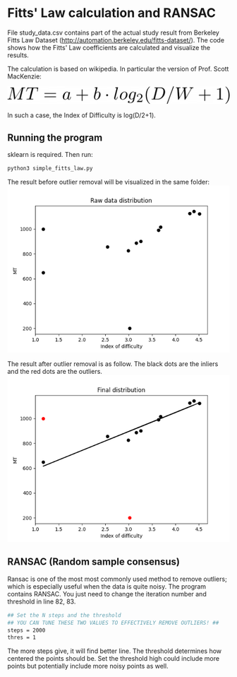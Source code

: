 # Fitts' Law calculation and RANSAC 

File study_data.csv contains part of the actual study result from Berkeley Fitts Law Dataset (http://automation.berkeley.edu/fitts-dataset/). The code shows how the Fitts' Law coefficients are calculated and visualize the results. 

The calculation is based on wikipedia. In particular the version of Prof. Scott MacKenzie:

![fitts](fitts_equation.png)

In such a case, the Index of Difficulty is log(D/2+1).


## Running the program 

sklearn is required. Then run: 
```bash
python3 simple_fitts_law.py
```

The result before outlier removal will be visualized in the same folder:
![raw](raw_data.png)

The result after outlier removal is as follow. The black dots are the inliers and the red dots are the outliers.
![vis](fitts_law.png)

## RANSAC (Random sample consensus)

Ransac is one of the most most commonly used method to remove outliers; which is especially useful when the data is quite noisy. The program contains RANSAC. You just need to change the iteration number and threshold in line 82, 83.

```bash
## Set the N steps and the threshold
## YOU CAN TUNE THESE TWO VALUES TO EFFECTIVELY REMOVE OUTLIERS! ##
steps = 2000
thres = 1
```

The more steps give, it will find better line. The threshold determines how centered the points should be. Set the threshold high could include more points but potentially include more noisy points as well.